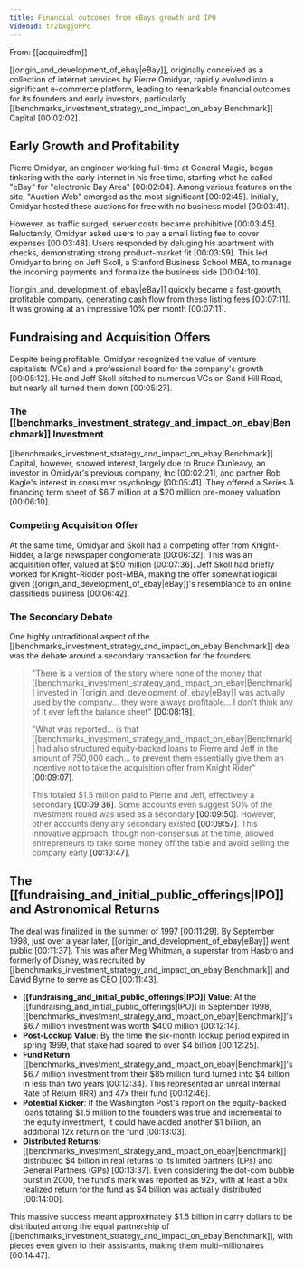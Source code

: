 ```yaml
---
title: Financial outcomes from eBays growth and IPO
videoId: tr2bxgjoPPc
---
```


From: [[acquiredfm]] <br/> 

[[origin_and_development_of_ebay|eBay]], originally conceived as a collection of internet services by Pierre Omidyar, rapidly evolved into a significant e-commerce platform, leading to remarkable financial outcomes for its founders and early investors, particularly [[benchmarks_investment_strategy_and_impact_on_ebay|Benchmark]] Capital <a class="yt-timestamp" data-t="00:02:02">[00:02:02]</a>.

## Early Growth and Profitability

Pierre Omidyar, an engineer working full-time at General Magic, began tinkering with the early internet in his free time, starting what he called "eBay" for "electronic Bay Area" <a class="yt-timestamp" data-t="00:02:04">[00:02:04]</a>. Among various features on the site, "Auction Web" emerged as the most significant <a class="yt-timestamp" data-t="00:02:45">[00:02:45]</a>. Initially, Omidyar hosted these auctions for free with no business model <a class="yt-timestamp" data-t="00:03:41">[00:03:41]</a>.

However, as traffic surged, server costs became prohibitive <a class="yt-timestamp" data-t="00:03:45">[00:03:45]</a>. Reluctantly, Omidyar asked users to pay a small listing fee to cover expenses <a class="yt-timestamp" data-t="00:03:48">[00:03:48]</a>. Users responded by deluging his apartment with checks, demonstrating strong product-market fit <a class="yt-timestamp" data-t="00:03:59">[00:03:59]</a>. This led Omidyar to bring on Jeff Skoll, a Stanford Business School MBA, to manage the incoming payments and formalize the business side <a class="yt-timestamp" data-t="00:04:10">[00:04:10]</a>.

[[origin_and_development_of_ebay|eBay]] quickly became a fast-growth, profitable company, generating cash flow from these listing fees <a class="yt-timestamp" data-t="00:07:11">[00:07:11]</a>. It was growing at an impressive 10% per month <a class="yt-timestamp" data-t="00:07:11">[00:07:11]</a>.

## Fundraising and Acquisition Offers

Despite being profitable, Omidyar recognized the value of venture capitalists (VCs) and a professional board for the company's growth <a class="yt-timestamp" data-t="00:05:12">[00:05:12]</a>. He and Jeff Skoll pitched to numerous VCs on Sand Hill Road, but nearly all turned them down <a class="yt-timestamp" data-t="00:05:27">[00:05:27]</a>.

### The [[benchmarks_investment_strategy_and_impact_on_ebay|Benchmark]] Investment

[[benchmarks_investment_strategy_and_impact_on_ebay|Benchmark]] Capital, however, showed interest, largely due to Bruce Dunleavy, an investor in Omidyar's previous company, Inc <a class="yt-timestamp" data-t="00:02:21">[00:02:21]</a>, and partner Bob Kagle's interest in consumer psychology <a class="yt-timestamp" data-t="00:05:41">[00:05:41]</a>. They offered a Series A financing term sheet of $6.7 million at a $20 million pre-money valuation <a class="yt-timestamp" data-t="00:06:10">[00:06:10]</a>.

### Competing Acquisition Offer

At the same time, Omidyar and Skoll had a competing offer from Knight-Ridder, a large newspaper conglomerate <a class="yt-timestamp" data-t="00:06:32">[00:06:32]</a>. This was an acquisition offer, valued at $50 million <a class="yt-timestamp" data-t="00:07:36">[00:07:36]</a>. Jeff Skoll had briefly worked for Knight-Ridder post-MBA, making the offer somewhat logical given [[origin_and_development_of_ebay|eBay]]'s resemblance to an online classifieds business <a class="yt-timestamp" data-t="00:06:42">[00:06:42]</a>.

### The Secondary Debate

One highly untraditional aspect of the [[benchmarks_investment_strategy_and_impact_on_ebay|Benchmark]] deal was the debate around a secondary transaction for the founders.

> "There is a version of the story where none of the money that [[benchmarks_investment_strategy_and_impact_on_ebay|Benchmark]] invested in [[origin_and_development_of_ebay|eBay]] was actually used by the company... they were always profitable... I don't think any of it ever left the balance sheet" <a class="yt-timestamp" data-t="00:08:18">[00:08:18]</a>.
>
> "What was reported... is that [[benchmarks_investment_strategy_and_impact_on_ebay|Benchmark]] had also structured equity-backed loans to Pierre and Jeff in the amount of 750,000 each... to prevent them essentially give them an incentive not to take the acquisition offer from Knight Rider" <a class="yt-timestamp" data-t="00:09:07">[00:09:07]</a>.
>
> This totaled $1.5 million paid to Pierre and Jeff, effectively a secondary <a class="yt-timestamp" data-t="00:09:36">[00:09:36]</a>. Some accounts even suggest 50% of the investment round was used as a secondary <a class="yt-timestamp" data-t="00:09:50">[00:09:50]</a>. However, other accounts deny any secondary existed <a class="yt-timestamp" data-t="00:09:57">[00:09:57]</a>. This innovative approach, though non-consensus at the time, allowed entrepreneurs to take some money off the table and avoid selling the company early <a class="yt-timestamp" data-t="00:10:47">[00:10:47]</a>.

## The [[fundraising_and_initial_public_offerings|IPO]] and Astronomical Returns

The deal was finalized in the summer of 1997 <a class="yt-timestamp" data-t="00:11:29">[00:11:29]</a>. By September 1998, just over a year later, [[origin_and_development_of_ebay|eBay]] went public <a class="yt-timestamp" data-t="00:11:37">[00:11:37]</a>. This was after Meg Whitman, a superstar from Hasbro and formerly of Disney, was recruited by [[benchmarks_investment_strategy_and_impact_on_ebay|Benchmark]] and David Byrne to serve as CEO <a class="yt-timestamp" data-t="00:11:43">[00:11:43]</a>.

*   **[[fundraising_and_initial_public_offerings|IPO]] Value**: At the [[fundraising_and_initial_public_offerings|IPO]] in September 1998, [[benchmarks_investment_strategy_and_impact_on_ebay|Benchmark]]'s $6.7 million investment was worth $400 million <a class="yt-timestamp" data-t="00:12:14">[00:12:14]</a>.
*   **Post-Lockup Value**: By the time the six-month lockup period expired in spring 1999, that stake had soared to over $4 billion <a class="yt-timestamp" data-t="00:12:25">[00:12:25]</a>.
*   **Fund Return**: [[benchmarks_investment_strategy_and_impact_on_ebay|Benchmark]]'s $6.7 million investment from their $85 million fund turned into $4 billion in less than two years <a class="yt-timestamp" data-t="00:12:34">[00:12:34]</a>. This represented an unreal Internal Rate of Return (IRR) and 47x their fund <a class="yt-timestamp" data-t="00:12:46">[00:12:46]</a>.
*   **Potential Kicker**: If the Washington Post's report on the equity-backed loans totaling $1.5 million to the founders was true and incremental to the equity investment, it could have added another $1 billion, an additional 12x return on the fund <a class="yt-timestamp" data-t="00:13:03">[00:13:03]</a>.
*   **Distributed Returns**: [[benchmarks_investment_strategy_and_impact_on_ebay|Benchmark]] distributed $4 billion in real returns to its limited partners (LPs) and General Partners (GPs) <a class="yt-timestamp" data-t="00:13:37">[00:13:37]</a>. Even considering the dot-com bubble burst in 2000, the fund's mark was reported as 92x, with at least a 50x realized return for the fund as $4 billion was actually distributed <a class="yt-timestamp" data-t="00:14:00">[00:14:00]</a>.

This massive success meant approximately $1.5 billion in carry dollars to be distributed among the equal partnership of [[benchmarks_investment_strategy_and_impact_on_ebay|Benchmark]], with pieces even given to their assistants, making them multi-millionaires <a class="yt-timestamp" data-t="00:14:47">[00:14:47]</a>.